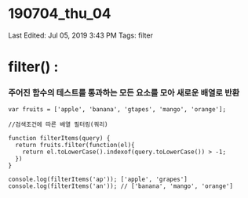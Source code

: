 # 190704_thu_04

Last Edited: Jul 05, 2019 3:43 PM
Tags: filter

# filter() :

### 주어진 함수의 테스트를 통과하는 모든 요소를 모아 새로운 배열로 반환

    var fruits = ['apple', 'banana', 'gtapes', 'mango', 'orange'];
    
    //검색조건에 따른 배열 필터링(쿼리)
    
    function filterItems(query) {
      return fruits.filter(function(el){
        return el.toLowerCase().indexof(query.toLowerCase()) > -1;
      })
    }
    
    console.log(filterItems('ap')); ['apple', 'grapes']
    console.log(filterItems('an')); // ['banana', 'mango', 'orange']